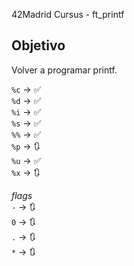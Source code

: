 42Madrid Cursus - ft_printf

## Objetivo

Volver a programar printf.

`%c` -> ✅<br/>
`%d` -> ✅<br/>
`%i` -> ✅<br/>
`%s` -> ✅<br/>
`%%` -> ✅<br/>
`%p` -> 🔃<br/>
`%u` -> ✅<br/>
`%x` -> 🔃<br/>

*flags*<br/>
`-` -> 🔃<br/>
`0` -> 🔃<br/>
`.` -> 🔃<br/>
`*` -> 🔃<br/>
